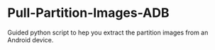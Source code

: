 # Pull-Partition-Images-ADB
Guided python script to hep you extract the partition images from an Android device.
